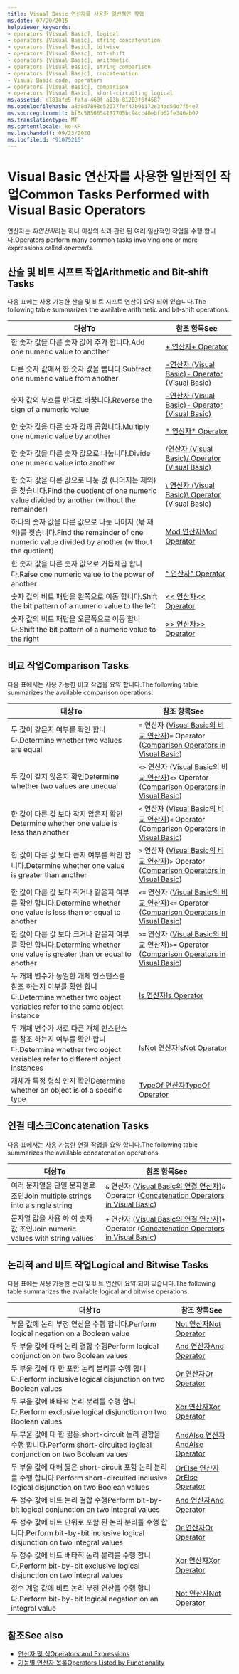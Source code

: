 ```yaml
---
title: Visual Basic 연산자를 사용한 일반적인 작업
ms.date: 07/20/2015
helpviewer_keywords:
- operators [Visual Basic], logical
- operators [Visual Basic], string concatenation
- operators [Visual Basic], bitwise
- operators [Visual Basic], bit-shift
- operators [Visual Basic], arithmetic
- operators [Visual Basic], string comparison
- operators [Visual Basic], concatenation
- Visual Basic code, operators
- operators [Visual Basic], comparison
- operators [Visual Basic], short-circuiting logical
ms.assetid: d181afe5-fafa-460f-a13b-81203f6f4587
ms.openlocfilehash: a8a8d7898e52077fef47b91172e34ad50d7f54e7
ms.sourcegitcommit: bf5c5850654187705bc94cc40ebfb62fe346ab02
ms.translationtype: MT
ms.contentlocale: ko-KR
ms.lasthandoff: 09/23/2020
ms.locfileid: "91075215"
---
```

# <a name="common-tasks-performed-with-visual-basic-operators"></a><span data-ttu-id="a7037-102">Visual Basic 연산자를 사용한 일반적인 작업</span><span class="sxs-lookup"><span data-stu-id="a7037-102">Common Tasks Performed with Visual Basic Operators</span></span>

<span data-ttu-id="a7037-103">연산자는 *피연산자*라는 하나 이상의 식과 관련 된 여러 일반적인 작업을 수행 합니다.</span><span class="sxs-lookup"><span data-stu-id="a7037-103">Operators perform many common tasks involving one or more expressions called *operands*.</span></span>  
  
## <a name="arithmetic-and-bit-shift-tasks"></a><span data-ttu-id="a7037-104">산술 및 비트 시프트 작업</span><span class="sxs-lookup"><span data-stu-id="a7037-104">Arithmetic and Bit-shift Tasks</span></span>  

 <span data-ttu-id="a7037-105">다음 표에는 사용 가능한 산술 및 비트 시프트 연산이 요약 되어 있습니다.</span><span class="sxs-lookup"><span data-stu-id="a7037-105">The following table summarizes the available arithmetic and bit-shift operations.</span></span>  
  
|<span data-ttu-id="a7037-106">대상</span><span class="sxs-lookup"><span data-stu-id="a7037-106">To</span></span>|<span data-ttu-id="a7037-107">참조 항목</span><span class="sxs-lookup"><span data-stu-id="a7037-107">See</span></span>|  
|---|---|  
|<span data-ttu-id="a7037-108">한 숫자 값을 다른 숫자 값에 추가 합니다.</span><span class="sxs-lookup"><span data-stu-id="a7037-108">Add one numeric value to another</span></span>|[<span data-ttu-id="a7037-109">+ 연산자</span><span class="sxs-lookup"><span data-stu-id="a7037-109">+ Operator</span></span>](../../../language-reference/operators/addition-operator.md)|  
|<span data-ttu-id="a7037-110">다른 숫자 값에서 한 숫자 값을 뺍니다.</span><span class="sxs-lookup"><span data-stu-id="a7037-110">Subtract one numeric value from another</span></span>|[<span data-ttu-id="a7037-111">-연산자 (Visual Basic)</span><span class="sxs-lookup"><span data-stu-id="a7037-111">- Operator (Visual Basic)</span></span>](../../../language-reference/operators/subtraction-operator.md)|  
|<span data-ttu-id="a7037-112">숫자 값의 부호를 반대로 바꿉니다.</span><span class="sxs-lookup"><span data-stu-id="a7037-112">Reverse the sign of a numeric value</span></span>|[<span data-ttu-id="a7037-113">-연산자 (Visual Basic)</span><span class="sxs-lookup"><span data-stu-id="a7037-113">- Operator (Visual Basic)</span></span>](../../../language-reference/operators/subtraction-operator.md)|  
|<span data-ttu-id="a7037-114">한 숫자 값을 다른 숫자 값과 곱합니다.</span><span class="sxs-lookup"><span data-stu-id="a7037-114">Multiply one numeric value by another</span></span>|[<span data-ttu-id="a7037-115">\* 연산자</span><span class="sxs-lookup"><span data-stu-id="a7037-115">\* Operator</span></span>](../../../language-reference/operators/multiplication-operator.md)|  
|<span data-ttu-id="a7037-116">한 숫자 값을 다른 숫자 값으로 나눕니다.</span><span class="sxs-lookup"><span data-stu-id="a7037-116">Divide one numeric value into another</span></span>|[<span data-ttu-id="a7037-117">/연산자 (Visual Basic)</span><span class="sxs-lookup"><span data-stu-id="a7037-117">/ Operator (Visual Basic)</span></span>](../../../language-reference/operators/floating-point-division-operator.md)|  
|<span data-ttu-id="a7037-118">한 숫자 값을 다른 값으로 나눈 값 (나머지는 제외)을 찾습니다.</span><span class="sxs-lookup"><span data-stu-id="a7037-118">Find the quotient of one numeric value divided by another (without the remainder)</span></span>|[<span data-ttu-id="a7037-119">\ 연산자 (Visual Basic)</span><span class="sxs-lookup"><span data-stu-id="a7037-119">\ Operator (Visual Basic)</span></span>](../../../language-reference/operators/integer-division-operator.md)|  
|<span data-ttu-id="a7037-120">하나의 숫자 값을 다른 값으로 나눈 나머지 (몫 제외)를 찾습니다.</span><span class="sxs-lookup"><span data-stu-id="a7037-120">Find the remainder of one numeric value divided by another (without the quotient)</span></span>|[<span data-ttu-id="a7037-121">Mod 연산자</span><span class="sxs-lookup"><span data-stu-id="a7037-121">Mod Operator</span></span>](../../../language-reference/operators/mod-operator.md)|  
|<span data-ttu-id="a7037-122">한 숫자 값을 다른 숫자 값으로 거듭제곱 합니다.</span><span class="sxs-lookup"><span data-stu-id="a7037-122">Raise one numeric value to the power of another</span></span>|[<span data-ttu-id="a7037-123">^ 연산자</span><span class="sxs-lookup"><span data-stu-id="a7037-123">^ Operator</span></span>](../../../language-reference/operators/exponentiation-operator.md)|  
|<span data-ttu-id="a7037-124">숫자 값의 비트 패턴을 왼쪽으로 이동 합니다.</span><span class="sxs-lookup"><span data-stu-id="a7037-124">Shift the bit pattern of a numeric value to the left</span></span>|[<span data-ttu-id="a7037-125"><\< 연산자</span><span class="sxs-lookup"><span data-stu-id="a7037-125"><\< Operator</span></span>](../../../language-reference/operators/left-shift-operator.md)|  
|<span data-ttu-id="a7037-126">숫자 값의 비트 패턴을 오른쪽으로 이동 합니다.</span><span class="sxs-lookup"><span data-stu-id="a7037-126">Shift the bit pattern of a numeric value to the right</span></span>|[<span data-ttu-id="a7037-127">>> 연산자</span><span class="sxs-lookup"><span data-stu-id="a7037-127">>> Operator</span></span>](../../../language-reference/operators/right-shift-operator.md)|  
  
## <a name="comparison-tasks"></a><span data-ttu-id="a7037-128">비교 작업</span><span class="sxs-lookup"><span data-stu-id="a7037-128">Comparison Tasks</span></span>  

 <span data-ttu-id="a7037-129">다음 표에서는 사용 가능한 비교 작업을 요약 합니다.</span><span class="sxs-lookup"><span data-stu-id="a7037-129">The following table summarizes the available comparison operations.</span></span>  
  
|<span data-ttu-id="a7037-130">대상</span><span class="sxs-lookup"><span data-stu-id="a7037-130">To</span></span>|<span data-ttu-id="a7037-131">참조 항목</span><span class="sxs-lookup"><span data-stu-id="a7037-131">See</span></span>|  
|---|---|  
|<span data-ttu-id="a7037-132">두 값이 같은지 여부를 확인 합니다.</span><span class="sxs-lookup"><span data-stu-id="a7037-132">Determine whether two values are equal</span></span>|<span data-ttu-id="a7037-133">`=` 연산자 ([Visual Basic의 비교 연산자](comparison-operators.md))</span><span class="sxs-lookup"><span data-stu-id="a7037-133">`=` Operator ([Comparison Operators in Visual Basic](comparison-operators.md))</span></span>|  
|<span data-ttu-id="a7037-134">두 값이 같지 않은지 확인</span><span class="sxs-lookup"><span data-stu-id="a7037-134">Determine whether two values are unequal</span></span>|<span data-ttu-id="a7037-135">`<>` 연산자 ([Visual Basic의 비교 연산자](comparison-operators.md))</span><span class="sxs-lookup"><span data-stu-id="a7037-135">`<>` Operator ([Comparison Operators in Visual Basic](comparison-operators.md))</span></span>|  
|<span data-ttu-id="a7037-136">한 값이 다른 값 보다 작지 않은지 확인</span><span class="sxs-lookup"><span data-stu-id="a7037-136">Determine whether one value is less than another</span></span>|<span data-ttu-id="a7037-137">`<` 연산자 ([Visual Basic의 비교 연산자](comparison-operators.md))</span><span class="sxs-lookup"><span data-stu-id="a7037-137">`<` Operator ([Comparison Operators in Visual Basic](comparison-operators.md))</span></span>|  
|<span data-ttu-id="a7037-138">한 값이 다른 값 보다 큰지 여부를 확인 합니다.</span><span class="sxs-lookup"><span data-stu-id="a7037-138">Determine whether one value is greater than another</span></span>|<span data-ttu-id="a7037-139">`>` 연산자 ([Visual Basic의 비교 연산자](comparison-operators.md))</span><span class="sxs-lookup"><span data-stu-id="a7037-139">`>` Operator ([Comparison Operators in Visual Basic](comparison-operators.md))</span></span>|  
|<span data-ttu-id="a7037-140">한 값이 다른 값 보다 작거나 같은지 여부를 확인 합니다.</span><span class="sxs-lookup"><span data-stu-id="a7037-140">Determine whether one value is less than or equal to another</span></span>|<span data-ttu-id="a7037-141">`<=` 연산자 ([Visual Basic의 비교 연산자](comparison-operators.md))</span><span class="sxs-lookup"><span data-stu-id="a7037-141">`<=` Operator ([Comparison Operators in Visual Basic](comparison-operators.md))</span></span>|  
|<span data-ttu-id="a7037-142">한 값이 다른 값 보다 크거나 같은지 여부를 확인 합니다.</span><span class="sxs-lookup"><span data-stu-id="a7037-142">Determine whether one value is greater than or equal to another</span></span>|<span data-ttu-id="a7037-143">`>=` 연산자 ([Visual Basic의 비교 연산자](comparison-operators.md))</span><span class="sxs-lookup"><span data-stu-id="a7037-143">`>=` Operator ([Comparison Operators in Visual Basic](comparison-operators.md))</span></span>|  
|<span data-ttu-id="a7037-144">두 개체 변수가 동일한 개체 인스턴스를 참조 하는지 여부를 확인 합니다.</span><span class="sxs-lookup"><span data-stu-id="a7037-144">Determine whether two object variables refer to the same object instance</span></span>|[<span data-ttu-id="a7037-145">Is 연산자</span><span class="sxs-lookup"><span data-stu-id="a7037-145">Is Operator</span></span>](../../../language-reference/operators/is-operator.md)|  
|<span data-ttu-id="a7037-146">두 개체 변수가 서로 다른 개체 인스턴스를 참조 하는지 여부를 확인 합니다.</span><span class="sxs-lookup"><span data-stu-id="a7037-146">Determine whether two object variables refer to different object instances</span></span>|[<span data-ttu-id="a7037-147">IsNot 연산자</span><span class="sxs-lookup"><span data-stu-id="a7037-147">IsNot Operator</span></span>](../../../language-reference/operators/isnot-operator.md)|  
|<span data-ttu-id="a7037-148">개체가 특정 형식 인지 확인</span><span class="sxs-lookup"><span data-stu-id="a7037-148">Determine whether an object is of a specific type</span></span>|[<span data-ttu-id="a7037-149">TypeOf 연산자</span><span class="sxs-lookup"><span data-stu-id="a7037-149">TypeOf Operator</span></span>](../../../language-reference/operators/typeof-operator.md)|  
  
## <a name="concatenation-tasks"></a><span data-ttu-id="a7037-150">연결 태스크</span><span class="sxs-lookup"><span data-stu-id="a7037-150">Concatenation Tasks</span></span>  

 <span data-ttu-id="a7037-151">다음 표에서는 사용 가능한 연결 작업을 요약 합니다.</span><span class="sxs-lookup"><span data-stu-id="a7037-151">The following table summarizes the available concatenation operations.</span></span>  
  
|<span data-ttu-id="a7037-152">대상</span><span class="sxs-lookup"><span data-stu-id="a7037-152">To</span></span>|<span data-ttu-id="a7037-153">참조 항목</span><span class="sxs-lookup"><span data-stu-id="a7037-153">See</span></span>|  
|---|---|  
|<span data-ttu-id="a7037-154">여러 문자열을 단일 문자열로 조인</span><span class="sxs-lookup"><span data-stu-id="a7037-154">Join multiple strings into a single string</span></span>|<span data-ttu-id="a7037-155">`&` 연산자 ([Visual Basic의 연결 연산자](concatenation-operators.md))</span><span class="sxs-lookup"><span data-stu-id="a7037-155">`&` Operator ([Concatenation Operators in Visual Basic](concatenation-operators.md))</span></span>|  
|<span data-ttu-id="a7037-156">문자열 값을 사용 하 여 숫자 값 조인</span><span class="sxs-lookup"><span data-stu-id="a7037-156">Join numeric values with string values</span></span>|<span data-ttu-id="a7037-157">`+` 연산자 ([Visual Basic의 연결 연산자](concatenation-operators.md))</span><span class="sxs-lookup"><span data-stu-id="a7037-157">`+` Operator ([Concatenation Operators in Visual Basic](concatenation-operators.md))</span></span>|  
  
## <a name="logical-and-bitwise-tasks"></a><span data-ttu-id="a7037-158">논리적 and 비트 작업</span><span class="sxs-lookup"><span data-stu-id="a7037-158">Logical and Bitwise Tasks</span></span>  

 <span data-ttu-id="a7037-159">다음 표에는 사용 가능한 논리 및 비트 연산이 요약 되어 있습니다.</span><span class="sxs-lookup"><span data-stu-id="a7037-159">The following table summarizes the available logical and bitwise operations.</span></span>  
  
|<span data-ttu-id="a7037-160">대상</span><span class="sxs-lookup"><span data-stu-id="a7037-160">To</span></span>|<span data-ttu-id="a7037-161">참조 항목</span><span class="sxs-lookup"><span data-stu-id="a7037-161">See</span></span>|  
|---|---|  
|<span data-ttu-id="a7037-162">부울 값에 논리 부정 연산을 수행 합니다.</span><span class="sxs-lookup"><span data-stu-id="a7037-162">Perform logical negation on a Boolean value</span></span>|[<span data-ttu-id="a7037-163">Not 연산자</span><span class="sxs-lookup"><span data-stu-id="a7037-163">Not Operator</span></span>](../../../language-reference/operators/not-operator.md)|  
|<span data-ttu-id="a7037-164">두 부울 값에 대해 논리 결합 수행</span><span class="sxs-lookup"><span data-stu-id="a7037-164">Perform logical conjunction on two Boolean values</span></span>|[<span data-ttu-id="a7037-165">And 연산자</span><span class="sxs-lookup"><span data-stu-id="a7037-165">And Operator</span></span>](../../../language-reference/operators/and-operator.md)|  
|<span data-ttu-id="a7037-166">두 부울 값에 대 한 포함 논리 분리를 수행 합니다.</span><span class="sxs-lookup"><span data-stu-id="a7037-166">Perform inclusive logical disjunction on two Boolean values</span></span>|[<span data-ttu-id="a7037-167">Or 연산자</span><span class="sxs-lookup"><span data-stu-id="a7037-167">Or Operator</span></span>](../../../language-reference/operators/or-operator.md)|  
|<span data-ttu-id="a7037-168">두 부울 값에 배타적 논리 분리를 수행 합니다.</span><span class="sxs-lookup"><span data-stu-id="a7037-168">Perform exclusive logical disjunction on two Boolean values</span></span>|[<span data-ttu-id="a7037-169">Xor 연산자</span><span class="sxs-lookup"><span data-stu-id="a7037-169">Xor Operator</span></span>](../../../language-reference/operators/xor-operator.md)|  
|<span data-ttu-id="a7037-170">두 부울 값에 대 한 짧은 short-circuit 논리 결합을 수행 합니다.</span><span class="sxs-lookup"><span data-stu-id="a7037-170">Perform short-circuited logical conjunction on two Boolean values</span></span>|[<span data-ttu-id="a7037-171">AndAlso 연산자</span><span class="sxs-lookup"><span data-stu-id="a7037-171">AndAlso Operator</span></span>](../../../language-reference/operators/andalso-operator.md)|  
|<span data-ttu-id="a7037-172">두 부울 값에 대해 짧은 short-circuit 포함 논리 분리를 수행 합니다.</span><span class="sxs-lookup"><span data-stu-id="a7037-172">Perform short-circuited inclusive logical disjunction on two Boolean values</span></span>|[<span data-ttu-id="a7037-173">OrElse 연산자</span><span class="sxs-lookup"><span data-stu-id="a7037-173">OrElse Operator</span></span>](../../../language-reference/operators/orelse-operator.md)|  
|<span data-ttu-id="a7037-174">두 정수 값에 비트 논리 결합 수행</span><span class="sxs-lookup"><span data-stu-id="a7037-174">Perform bit-by-bit logical conjunction on two integral values</span></span>|[<span data-ttu-id="a7037-175">And 연산자</span><span class="sxs-lookup"><span data-stu-id="a7037-175">And Operator</span></span>](../../../language-reference/operators/and-operator.md)|  
|<span data-ttu-id="a7037-176">두 정수 값에 비트 단위로 포함 된 논리 분리를 수행 합니다.</span><span class="sxs-lookup"><span data-stu-id="a7037-176">Perform bit-by-bit inclusive logical disjunction on two integral values</span></span>|[<span data-ttu-id="a7037-177">Or 연산자</span><span class="sxs-lookup"><span data-stu-id="a7037-177">Or Operator</span></span>](../../../language-reference/operators/or-operator.md)|  
|<span data-ttu-id="a7037-178">두 정수 값에 비트 배타적 논리 분리를 수행 합니다.</span><span class="sxs-lookup"><span data-stu-id="a7037-178">Perform bit-by-bit exclusive logical disjunction on two integral values</span></span>|[<span data-ttu-id="a7037-179">Xor 연산자</span><span class="sxs-lookup"><span data-stu-id="a7037-179">Xor Operator</span></span>](../../../language-reference/operators/xor-operator.md)|  
|<span data-ttu-id="a7037-180">정수 계열 값에 비트 논리 부정 연산을 수행 합니다.</span><span class="sxs-lookup"><span data-stu-id="a7037-180">Perform bit-by-bit logical negation on an integral value</span></span>|[<span data-ttu-id="a7037-181">Not 연산자</span><span class="sxs-lookup"><span data-stu-id="a7037-181">Not Operator</span></span>](../../../language-reference/operators/not-operator.md)|  
  
## <a name="see-also"></a><span data-ttu-id="a7037-182">참조</span><span class="sxs-lookup"><span data-stu-id="a7037-182">See also</span></span>

- [<span data-ttu-id="a7037-183">연산자 및 식</span><span class="sxs-lookup"><span data-stu-id="a7037-183">Operators and Expressions</span></span>](index.md)
- [<span data-ttu-id="a7037-184">기능별 연산자 목록</span><span class="sxs-lookup"><span data-stu-id="a7037-184">Operators Listed by Functionality</span></span>](../../../language-reference/operators/operators-listed-by-functionality.md)
